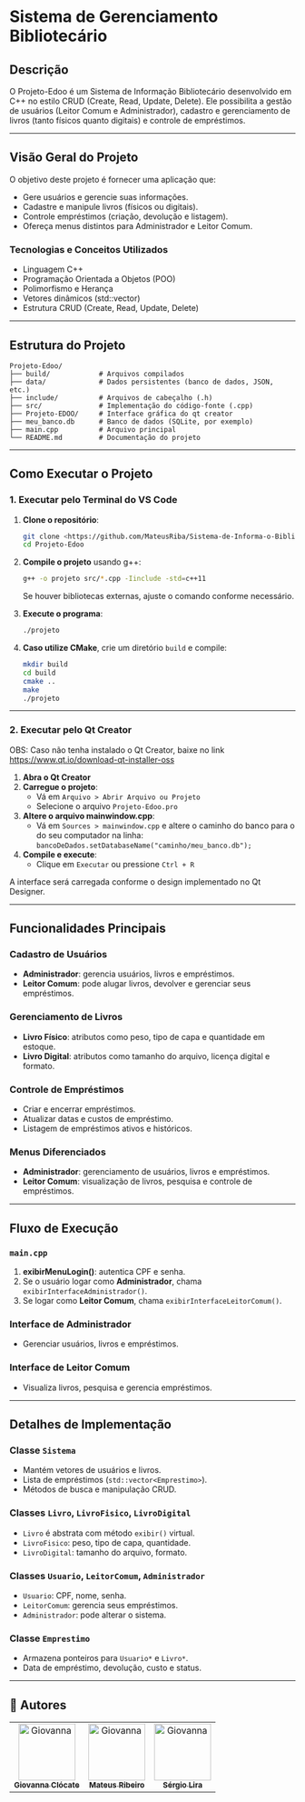 # Sistema de Gerenciamento Bibliotecário

## Descrição
O Projeto-Edoo é um Sistema de Informação Bibliotecário desenvolvido em C++ no estilo CRUD (Create, Read, Update, Delete). Ele possibilita a gestão de usuários (Leitor Comum e Administrador), cadastro e gerenciamento de livros (tanto físicos quanto digitais) e controle de empréstimos.

---

## Visão Geral do Projeto

O objetivo deste projeto é fornecer uma aplicação que:

- Gere usuários e gerencie suas informações.
- Cadastre e manipule livros (físicos ou digitais).
- Controle empréstimos (criação, devolução e listagem).
- Ofereça menus distintos para Administrador e Leitor Comum.

### Tecnologias e Conceitos Utilizados
- Linguagem C++
- Programação Orientada a Objetos (POO)
- Polimorfismo e Herança
- Vetores dinâmicos (std::vector)
- Estrutura CRUD (Create, Read, Update, Delete)

---

## Estrutura do Projeto
```
Projeto-Edoo/
├── build/            # Arquivos compilados
├── data/             # Dados persistentes (banco de dados, JSON, etc.)
├── include/          # Arquivos de cabeçalho (.h)
├── src/              # Implementação do código-fonte (.cpp)
├── Projeto-EDOO/     # Interface gráfica do qt creator
├── meu_banco.db      # Banco de dados (SQLite, por exemplo)
├── main.cpp          # Arquivo principal
└── README.md         # Documentação do projeto
```

---

## Como Executar o Projeto

### 1. Executar pelo Terminal do VS Code

1. **Clone o repositório**:
   ```bash
   git clone <https://github.com/MateusRiba/Sistema-de-Informa-o-Bibliotec-rio.git>
   cd Projeto-Edoo
   ```

2. **Compile o projeto** usando g++:
   ```bash
   g++ -o projeto src/*.cpp -Iinclude -std=c++11
   ```
   Se houver bibliotecas externas, ajuste o comando conforme necessário.

3. **Execute o programa**:
   ```bash
   ./projeto
   ```

4. **Caso utilize CMake**, crie um diretório `build` e compile:
   ```bash
   mkdir build
   cd build
   cmake ..
   make
   ./projeto
   ```

---

### 2. Executar pelo Qt Creator
OBS: Caso não tenha instalado o Qt Creator, baixe no link https://www.qt.io/download-qt-installer-oss
1. **Abra o Qt Creator**
2. **Carregue o projeto**:
   - Vá em `Arquivo > Abrir Arquivo ou Projeto`
   - Selecione o arquivo `Projeto-Edoo.pro`
4. **Altere o arquivo mainwindow.cpp**:
   - Vá em `Sources > mainwindow.cpp` e altere o caminho do banco para o do seu computador na linha:
```bancoDeDados.setDatabaseName("caminho/meu_banco.db");```
3. **Compile e execute**:
   - Clique em `Executar` ou pressione `Ctrl + R`

A interface será carregada conforme o design implementado no Qt Designer.

---

## Funcionalidades Principais

### Cadastro de Usuários
- **Administrador**: gerencia usuários, livros e empréstimos.
- **Leitor Comum**: pode alugar livros, devolver e gerenciar seus empréstimos.

### Gerenciamento de Livros
- **Livro Físico**: atributos como peso, tipo de capa e quantidade em estoque.
- **Livro Digital**: atributos como tamanho do arquivo, licença digital e formato.

### Controle de Empréstimos
- Criar e encerrar empréstimos.
- Atualizar datas e custos de empréstimo.
- Listagem de empréstimos ativos e históricos.

### Menus Diferenciados
- **Administrador**: gerenciamento de usuários, livros e empréstimos.
- **Leitor Comum**: visualização de livros, pesquisa e controle de empréstimos.

---

## Fluxo de Execução

### `main.cpp`
1. **exibirMenuLogin()**: autentica CPF e senha.
2. Se o usuário logar como **Administrador**, chama `exibirInterfaceAdministrador()`.
3. Se logar como **Leitor Comum**, chama `exibirInterfaceLeitorComum()`.

### Interface de Administrador
- Gerenciar usuários, livros e empréstimos.

### Interface de Leitor Comum
- Visualiza livros, pesquisa e gerencia empréstimos.

---

## Detalhes de Implementação

### Classe `Sistema`
- Mantém vetores de usuários e livros.
- Lista de empréstimos (`std::vector<Emprestimo>`).
- Métodos de busca e manipulação CRUD.

### Classes `Livro`, `LivroFisico`, `LivroDigital`
- `Livro` é abstrata com método `exibir()` virtual.
- `LivroFisico`: peso, tipo de capa, quantidade.
- `LivroDigital`: tamanho do arquivo, formato.

### Classes `Usuario`, `LeitorComum`, `Administrador`
- `Usuario`: CPF, nome, senha.
- `LeitorComum`: gerencia seus empréstimos.
- `Administrador`: pode alterar o sistema.

### Classe `Emprestimo`
- Armazena ponteiros para `Usuario*` e `Livro*`.
- Data de empréstimo, devolução, custo e status.

---
## 🤝 Autores

<table>
  <tr>
    <td align="center">
      <a href="https://github.com/giclocate" title="Usuário">
        <img src="img/giovanna.jpeg" width="100px;" alt="Giovanna"/><br>
        <sub>
          <b>Giovanna Clócate</b>
        </sub>
      </a>
    </td>
     <td align="center">
      <a href="https://github.com/MateusRiba" title="Usuário">
        <img src="img/mateus.jpeg" width="100px;" alt="Giovanna"/><br>
        <sub>
          <b>Mateus Ribeiro</b>
        </sub>
      </a>
    </td>
     <td align="center">
      <a href="https://github.com/MateusRiba" title="Usuário">
        <img src="img/sergio.jpeg" width="100px;" alt="Giovanna"/><br>
        <sub>
          <b>Sérgio Lira</b>
        </sub>
      </a>
    </td>
  </tr>
</table>

